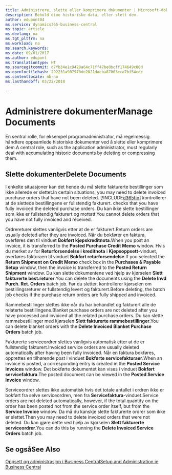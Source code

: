 ```yaml
---
title: Administrere, slette eller komprimere dokumenter | Microsoft-dokumentasjon
description: Behold dine historiske data, eller slett dem.
author: edupont04
ms.service: dynamics365-business-central
ms.topic: article
ms.devlang: na
ms.tgt_pltfrm: na
ms.workload: na
ms.search.keywords: 
ms.date: 09/01/2017
ms.author: edupont
ms.translationtype: HT
ms.sourcegitcommit: d7fb34e1c9428a64c71ff47be8bcff174649c00d
ms.openlocfilehash: 292231a907970de2821daeba87003eca7bf54cdc
ms.contentlocale: nb-no
ms.lasthandoff: 03/22/2018

---
```

# <a name="manage-documents"></a><span data-ttu-id="845c2-103">Administrere dokumenter</span><span class="sxs-lookup"><span data-stu-id="845c2-103">Manage Documents</span></span>
<span data-ttu-id="845c2-104">En sentral rolle, for eksempel programadministrator, må regelmessig håndtere oppsamlede historiske dokumenter ved å slette eller komprimere dem.</span><span class="sxs-lookup"><span data-stu-id="845c2-104">A central role, such as the application administrator, must regularly deal with accumulating historic documents by deleting or compressing them.</span></span>  

## <a name="delete-documents"></a><span data-ttu-id="845c2-105">Slette dokumenter</span><span class="sxs-lookup"><span data-stu-id="845c2-105">Delete Documents</span></span>
<span data-ttu-id="845c2-106">I enkelte situasjoner kan det hende du må slette fakturerte bestillinger som ikke allerede er slettet.</span><span class="sxs-lookup"><span data-stu-id="845c2-106">In certain situations, you may need to delete invoiced purchase orders that have not been deleted.</span></span> [!INCLUDE[d365fin](includes/d365fin_md.md)]<span data-ttu-id="845c2-107"> kontrollerer at de slettede bestillingene er fullstendig fakturert.</span><span class="sxs-lookup"><span data-stu-id="845c2-107"> checks that you have fully invoiced the deleted purchase orders.</span></span> <span data-ttu-id="845c2-108">Du kan ikke slette bestillinger som ikke er fullstendig fakturert og mottatt.</span><span class="sxs-lookup"><span data-stu-id="845c2-108">You cannot delete orders that you have not fully invoiced and received.</span></span>  

<span data-ttu-id="845c2-109">Ordrereturer slettes vanligvis etter at de er fakturert.</span><span class="sxs-lookup"><span data-stu-id="845c2-109">Return orders are usually deleted after they are invoiced.</span></span> <span data-ttu-id="845c2-110">Når du bokfører en faktura, overføres den til vinduet **Bokført kjøpskreditnota**.</span><span class="sxs-lookup"><span data-stu-id="845c2-110">When you post an invoice, it is transferred to the **Posted Purchase Credit Memo** window.</span></span> <span data-ttu-id="845c2-111">Hvis du merket av for **Returforsendelse i kreditnota** i **Kjøpsoppsett**-vinduet, overføres fakturaen til vinduet **Bokført returforsendelse**.</span><span class="sxs-lookup"><span data-stu-id="845c2-111">If you selected the **Return Shipment on Credit Memo** check box in the **Purchases & Payable Setup** window, then the invoice is transferred to the **Posted Return Shipment** window.</span></span> <span data-ttu-id="845c2-112">Du kan slette dokumentene ved hjelp av kjørselen **Slett fakturerte best.returer**.</span><span class="sxs-lookup"><span data-stu-id="845c2-112">You can delete the documents using the **Delete Invd Purch. Ret. Orders** batch job.</span></span> <span data-ttu-id="845c2-113">Før du sletter, kontrollerer kjørselen om bestillingsreturer er fullstendig levert og fakturert.</span><span class="sxs-lookup"><span data-stu-id="845c2-113">Before deleting, the batch job checks if the purchase return orders are fully shipped and invoiced.</span></span>  

<span data-ttu-id="845c2-114">Rammebestillinger slettes ikke når du har behandlet og fakturert alle de relaterte bestillingene.</span><span class="sxs-lookup"><span data-stu-id="845c2-114">Blanket purchase orders are not deleted after you have processed and invoiced all the related purchase orders.</span></span> <span data-ttu-id="845c2-115">Du kan slette rammebestillinger med kjørselen **Slett fakturerte rammebestillinger**.</span><span class="sxs-lookup"><span data-stu-id="845c2-115">You can delete blanket orders with the **Delete Invoiced Blanket Purchase Orders** batch job.</span></span>  

<span data-ttu-id="845c2-116">Fakturerte serviceordrer slettes vanligvis automatisk etter at de er fullstendig fakturert.</span><span class="sxs-lookup"><span data-stu-id="845c2-116">Invoiced service orders are usually deleted automatically after having been fully invoiced.</span></span> <span data-ttu-id="845c2-117">Når en faktura bokføres, opprettes en tilhørende post i vinduet **Bokførte servicefakturaer**.</span><span class="sxs-lookup"><span data-stu-id="845c2-117">When an invoice is posted, a corresponding entry is created in the **Posted Service Invoices** window.</span></span> <span data-ttu-id="845c2-118">Det bokførte dokumentet kan vises i vinduet **Bokført servicefaktura**.</span><span class="sxs-lookup"><span data-stu-id="845c2-118">The posted document can be viewed in the **Posted Service Invoice** window.</span></span>  

<span data-ttu-id="845c2-119">Serviceordrer slettes ikke automatisk hvis det totale antallet i ordren ikke er bokført fra selve serviceordren, men fra **Servicefaktura**-vinduet.</span><span class="sxs-lookup"><span data-stu-id="845c2-119">Service orders are not deleted automatically, however, if the total quantity on the order has been posted not from the service order itself, but from the **Service Invoice** window.</span></span> <span data-ttu-id="845c2-120">Da må du kanskje slette fakturerte ordrer som ikke er slettet.</span><span class="sxs-lookup"><span data-stu-id="845c2-120">Then you may need to delete invoiced orders that were not deleted.</span></span> <span data-ttu-id="845c2-121">Du kan gjøre dette ved hjelp av kjørselen **Slett fakturerte serviceordrer**.</span><span class="sxs-lookup"><span data-stu-id="845c2-121">You can do this by running the **Delete Invoiced Service Orders** batch job.</span></span>  

## <a name="see-also"></a><span data-ttu-id="845c2-122">Se også</span><span class="sxs-lookup"><span data-stu-id="845c2-122">See Also</span></span>  
[<span data-ttu-id="845c2-123">Oppsett og administrasjon i Business Central</span><span class="sxs-lookup"><span data-stu-id="845c2-123">Setup and Administration in Business Central</span></span>](admin-setup-and-administration.md)  

